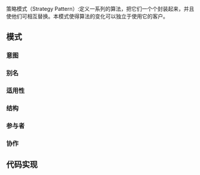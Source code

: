 策略模式（Strategy Pattern）:定义一系列的算法，把它们一个个封装起来，并且使他们可相互替换。本模式使得算法的变化可以独立于使用它的客户。

## 模式

### 意图

### 别名

### 适用性

### 结构

### 参与者

### 协作

## 代码实现